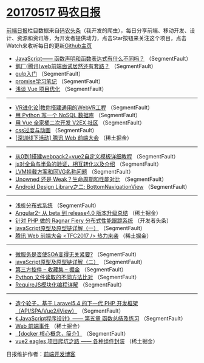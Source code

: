 # [20170517 码农日报](http://hao.caibaojian.com/date/2017/05/17)

[前端日报](http://caibaojian.com/c/news)栏目数据来自[码农头条](http://hao.caibaojian.com/)（我开发的爬虫），每日分享前端、移动开发、设计、资源和资讯等，为开发者提供动力，点击Star按钮来关注这个项目，点击Watch来收听每日的更新[Github主页](https://github.com/kujian/frontendDaily)
* [JavaScript—— 函数声明和函数表达式有什么不同吗？](http://hao.caibaojian.com/38280.html) （SegmentFault）
* [鹅厂(腾讯)web前端面试居然还有套路？](http://hao.caibaojian.com/38281.html) （SegmentFault）
* [gulp入门](http://hao.caibaojian.com/38276.html) （SegmentFault）
* [promise学习笔记](http://hao.caibaojian.com/38277.html) （SegmentFault）
* [浅谈 Vue 项目优化](http://hao.caibaojian.com/38268.html) （SegmentFault）

***
* [VR进化论|教你搭建通用的WebVR工程](http://hao.caibaojian.com/38272.html) （SegmentFault）
* [用 Python 写一个 NoSQL 数据库](http://hao.caibaojian.com/38271.html) （SegmentFault）
* [用 Vue 全家桶二次开发 V2EX 社区](http://hao.caibaojian.com/38270.html) （SegmentFault）
* [css过度与动画](http://hao.caibaojian.com/38338.html) （SegmentFault）
* [[深圳线下活动] 腾讯 Web 前端大会](http://hao.caibaojian.com/38288.html) （稀土掘金）

***
* [从0到1搭建webpack2+vue2自定义模板详细教程](http://hao.caibaojian.com/38323.html) （SegmentFault）
* [js对全角与半角的验证，相互转化以及介绍](http://hao.caibaojian.com/38334.html) （SegmentFault）
* [LVM挂载方案和同VG名称问题](http://hao.caibaojian.com/38267.html) （SegmentFault）
* [Unowned 还是 Weak？生命周期和性能对比](http://hao.caibaojian.com/38278.html) （SegmentFault）
* [Android Design Library之二: BottomNavigationView](http://hao.caibaojian.com/38279.html) （SegmentFault）

***
* [浅析分布式系统](http://hao.caibaojian.com/38269.html) （SegmentFault）
* [Angular2- 从 beta 到 release4.0 版本升级总结](http://hao.caibaojian.com/38302.html) （稀土掘金）
* [针对 PHP 做的 Ragnar Fiery 分布式性能跟踪系统](http://hao.caibaojian.com/38353.html) （开发者头条）
* [javaScript原型及原型链详解（一）](http://hao.caibaojian.com/38332.html) （SegmentFault）
* [腾讯 Web 前端大会 &lt;TFC2017 /&gt; 热力来袭](http://hao.caibaojian.com/38303.html) （稀土掘金）

***
* [微服务是否使SOA变得无关紧要?](http://hao.caibaojian.com/38282.html) （SegmentFault）
* [javaScript原型及原型链详解（二）](http://hao.caibaojian.com/38333.html) （SegmentFault）
* [第三方控件 &#8211; 收藏集 &#8211; 掘金](http://hao.caibaojian.com/38283.html) （SegmentFault）
* [Python 文件读取的不同方法比对](http://hao.caibaojian.com/38273.html) （SegmentFault）
* [RequireJS模块化编程详解](http://hao.caibaojian.com/38324.html) （SegmentFault）

***
* [造个轮子，基于 Laravel5.4 的下一代 PHP 开发框架 （API/SPA/Vue2/iView）](http://hao.caibaojian.com/38284.html) （SegmentFault）
* [《 JavaScript程序设计》—— 第五章 函数总结及练习](http://hao.caibaojian.com/38274.html) （SegmentFault）
* [Web 前端事件](http://hao.caibaojian.com/38296.html) （稀土掘金）
* [【docker 核心概念，简介】](http://hao.caibaojian.com/38337.html) （SegmentFault）
* [vue2 eagles 项目爬坑之路 —— 各种组件封装](http://hao.caibaojian.com/38298.html) （稀土掘金）

日报维护作者：[前端开发博客](http://caibaojian.com/) 